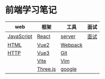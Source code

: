 # 前端学习笔记

| web                            | 框架                                 | 工具                       | 面试                |
| ------------------------------ | ------------------------------------ | -------------------------- | ------------------- |
| [JavaScript](/web/javascript/) | [React](/frame/react/react.md)       | [server](/tools/server)    | [面试](/interview/) |
| [HTML](/web/html/)             | [Vue2](/frame/vue/vue2/)             | [Webpack](/tools/webpack/) |                     |
| [HTTP](/web/http/)             | [Vue3](/frame/vue/vue3/vue3.md)      | [Git](/tools/git/)         |                     |
|                                | [Vite](/frame/vue/vite/)             | [Vim](/tools/vim/)         |                     |
|                                | [Three.js](/frame/three.js/First.md) | [google](/tools/google/)   |                     |
